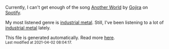 
  Currently, I can't get enough of the song <a href="https://open.spotify.com/track/2A0f8ivwibmT1lopspRFdj">Another World</a> by <a href="https://open.spotify.com/artist/0GDGKpJFhVpcjIGF8N6Ewt">Gojira</a> on <a href="https://open.spotify.com/user/9qz2xtkur2fengfsdcq8dd907?si=kq2SVrUkSNe0z1NJjpt7kg">Spotify</a>.

  My most listened genre is <a href="https://duckduckgo.com/?q=industrial metal music">industrial metal</a>.
  Still, I've been listening to a lot of <a href="https://duckduckgo.com/?q=industrial metal music">industrial metal</a> lately.

  This file is generated automatically. Read more <a href="https://github.com/CodeF0x/CodeF0x/blob/master/IMPORTANT.md">here</a>.
  <br>
  <sub>Last modified at 2021-04-02 08:04:17.</sub>
  